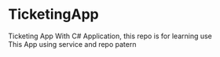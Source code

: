 # TicketingApp
Ticketing App With C# Application, this repo is for learning use<br>
This App using service and repo patern

